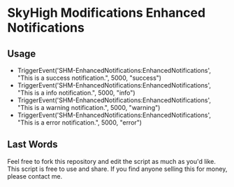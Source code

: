 # SkyHigh Modifications Enhanced Notifications

## Usage
  - TriggerEvent('SHM-EnhancedNotifications:EnhancedNotifications', "This is a success notification.", 5000, "success")
  - TriggerEvent('SHM-EnhancedNotifications:EnhancedNotifications', "This is a info notification.", 5000, "info")
  - TriggerEvent('SHM-EnhancedNotifications:EnhancedNotifications', "This is a warning notification.", 5000, "warning")
  - TriggerEvent('SHM-EnhancedNotifications:EnhancedNotifications', "This is a error notification.", 5000, "error")

## Last Words
Feel free to fork this repository and edit the script as much as you'd like. This script is free to use and share. If you find anyone selling this for money, please contact me.
